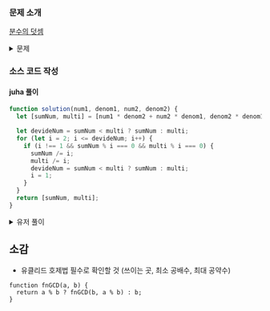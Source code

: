 ### 문제 소개

[분수의 덧셈](https://school.programmers.co.kr/learn/courses/30/lessons/120808)

<details>
<summary>문제</summary>
<div markdown="1">

첫 번째 분수의 분자와 분모를 뜻하는 numer1, denom1,
두 번째 분수의 분자와 분모를 뜻하는 numer2, denom2가 매개변수로 주어집니다.
두 분수를 더한 값을 기약 분수로 나타냈을 때 분자와 분모를 순서대로 담은 배열을 return 하도록 solution 함수를 완성해보세요.

</div>
</details>

### 소스 코드 작성

#### juha 풀이

```js
function solution(num1, denom1, num2, denom2) {
  let [sumNum, multi] = [num1 * denom2 + num2 * denom1, denom2 * denom1];

  let devideNum = sumNum < multi ? sumNum : multi;
  for (let i = 2; i <= devideNum; i++) {
    if (i !== 1 && sumNum % i === 0 && multi % i === 0) {
      sumNum /= i;
      multi /= i;
      devideNum = sumNum < multi ? sumNum : multi;
      i = 1;
    }
  }
  return [sumNum, multi];
}
```

<details>
<summary>유저 풀이</summary>
<div markdown="2">

```js
function fnGCD(a, b) {
  return a % b ? fnGCD(b, a % b) : b;
}

function solution(denum1, num1, denum2, num2) {
  let denum = denum1 * num2 + denum2 * num1;
  let num = num1 * num2;
  let gcd = fnGCD(denum, num); //최대공약수

  return [denum / gcd, num / gcd];
}
```

</div>
</details>

## 소감

- 유클리드 호제법 필수로 확인할 것 (쓰이는 곳, 최소 공배수, 최대 공약수)

```
function fnGCD(a, b) {
  return a % b ? fnGCD(b, a % b) : b;
}

```
